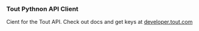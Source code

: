 ### Tout Pythnon API Client

Cient for the Tout API. Check out docs and get keys at [developer.tout.com](http://www.tout.com)
